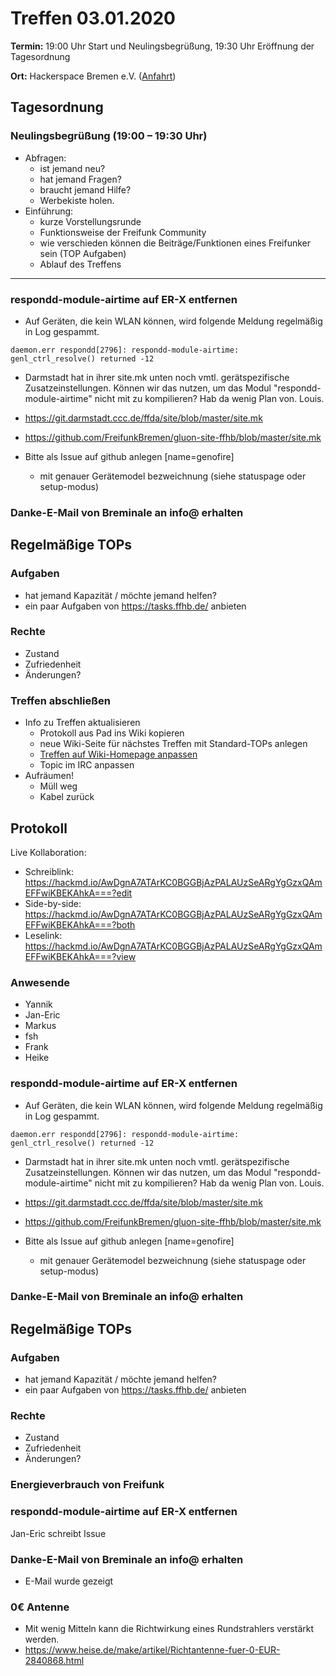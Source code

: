 # Treffen 03.01.2020

**Termin:** 19:00 Uhr Start und Neulingsbegrüßung, 19:30 Uhr Eröffnung der Tagesordnung

**Ort:** Hackerspace Bremen e.V. ([Anfahrt](https://www.hackerspace-bremen.de/anfahrt/))

## Tagesordnung
### Neulingsbegrüßung (19:00 – 19:30 Uhr)

- Abfragen:
    - ist jemand neu?
    - hat jemand Fragen?
    - braucht jemand Hilfe?
    - Werbekiste holen.
- Einführung:
    - kurze Vorstellungsrunde
    - Funktionsweise der Freifunk Community
    - wie verschieden können die Beiträge/Funktionen eines Freifunker sein (TOP Aufgaben)
    - Ablauf des Treffens

---

### respondd-module-airtime auf ER-X entfernen
- Auf Geräten, die kein WLAN können, wird folgende Meldung regelmäßig in Log gespammt.
```
daemon.err respondd[2796]: respondd-module-airtime: genl_ctrl_resolve() returned -12
```
- Darmstadt hat in ihrer site.mk unten noch vmtl. gerätspezifische Zusatzeinstellungen. Können wir das nutzen, um das Modul "respondd-module-airtime" nicht mit zu kompilieren? Hab da wenig Plan von. Louis.
- https://git.darmstadt.ccc.de/ffda/site/blob/master/site.mk
- https://github.com/FreifunkBremen/gluon-site-ffhb/blob/master/site.mk

- Bitte als Issue auf github anlegen [name=genofire]
  - mit genauer Gerätemodel bezweichnung (siehe statuspage oder setup-modus)

### Danke-E-Mail von Breminale an info@ erhalten

## Regelmäßige TOPs
### Aufgaben

- hat jemand Kapazität / möchte jemand helfen?
- ein paar Aufgaben von https://tasks.ffhb.de/ anbieten

### Rechte

- Zustand
- Zufriedenheit
- Änderungen?

### Treffen abschließen

- Info zu Treffen aktualisieren
  - Protokoll aus Pad ins Wiki kopieren
  - neue Wiki-Seite für nächstes Treffen mit Standard-TOPs anlegen
  - [Treffen auf Wiki-Homepage anpassen](https://wiki.bremen.freifunk.net/Home)
  - Topic im IRC anpassen
- Aufräumen!
  - Müll weg
  - Kabel zurück

## Protokoll

Live Kollaboration:

* Schreiblink: https://hackmd.io/AwDgnA7ATArKC0BGGBjAzPALAUzSeARgYgGzxQAmEFFwiKBEKAhkA===?edit
* Side-by-side: https://hackmd.io/AwDgnA7ATArKC0BGGBjAzPALAUzSeARgYgGzxQAmEFFwiKBEKAhkA===?both
* Leselink: https://hackmd.io/AwDgnA7ATArKC0BGGBjAzPALAUzSeARgYgGzxQAmEFFwiKBEKAhkA===?view

### Anwesende
- Yannik
- Jan-Eric
- Markus
- fsh
- Frank
- Heike

### respondd-module-airtime auf ER-X entfernen
- Auf Geräten, die kein WLAN können, wird folgende Meldung regelmäßig in Log gespammt.
```
daemon.err respondd[2796]: respondd-module-airtime: genl_ctrl_resolve() returned -12
```
- Darmstadt hat in ihrer site.mk unten noch vmtl. gerätspezifische Zusatzeinstellungen. Können wir das nutzen, um das Modul "respondd-module-airtime" nicht mit zu kompilieren? Hab da wenig Plan von. Louis.
- https://git.darmstadt.ccc.de/ffda/site/blob/master/site.mk
- https://github.com/FreifunkBremen/gluon-site-ffhb/blob/master/site.mk

- Bitte als Issue auf github anlegen [name=genofire]
  - mit genauer Gerätemodel bezweichnung (siehe statuspage oder setup-modus)

### Danke-E-Mail von Breminale an info@ erhalten

## Regelmäßige TOPs
### Aufgaben

- hat jemand Kapazität / möchte jemand helfen?
- ein paar Aufgaben von https://tasks.ffhb.de/ anbieten

### Rechte

- Zustand
- Zufriedenheit
- Änderungen?


### Energieverbrauch von Freifunk

### respondd-module-airtime auf ER-X entfernen
Jan-Eric schreibt Issue

### Danke-E-Mail von Breminale an info@ erhalten
- E-Mail wurde gezeigt

### 0€ Antenne
- Mit wenig Mitteln kann die Richtwirkung eines Rundstrahlers verstärkt werden.
- https://www.heise.de/make/artikel/Richtantenne-fuer-0-EUR-2840868.html

